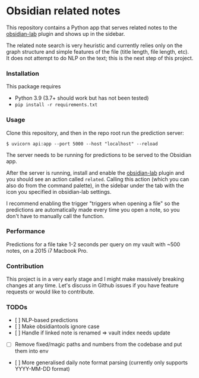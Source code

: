 # Obsidian related notes

This repository contains a Python app that serves related notes to the [obsidian-lab](https://github.com/cristianvasquez/obsidian-lab) plugin and shows up in the sidebar.

The related note search is very heuristic and currently relies only on the graph structure and simple features of the file (title length, file length, etc). It does not attempt to do NLP on the text; this is the next step of this project.

### Installation

This package requires
* Python 3.9 (3.7+ should work but has not been tested)
* `pip install -r requirements.txt`

### Usage
Clone this repository, and then in the repo root run the prediction server:
```
$ uvicorn api:app --port 5000 --host "localhost" --reload
```

The server needs to be running for predictions to be served to the Obsidian app.

After the server is running, install and enable the [obsidian-lab](https://github.com/cristianvasquez/obsidian-lab) plugin and you should see an action called `related`. Calling this action (which you can also do from the command palette), in the sidebar under the tab with the icon you specified in obsidian-lab settings.

I recommend enabling the trigger "triggers when opening a file" so the predictions are automatically made every time you open a note, so you don't have to manually call the function.

### Performance
Predictions for a file take 1-2 seconds per query on my vault with ~500 notes, on a 2015 i7 Macbook Pro.

### Contribution
This project is in a very early stage and I might make massively breaking changes at any time. Let's discuss in Github issues if you have feature requests or would like to contribute.

### TODOs

* [ ] NLP-based predictions
* [ ] Make obsidiantools ignore case
* [ ] Handle if linked note is renamed => vault index needs update
* [ ] Remove fixed/magic paths and numbers from the codebase and put them into env
* [ ] More generalised daily note format parsing (currently only supports YYYY-MM-DD format)
